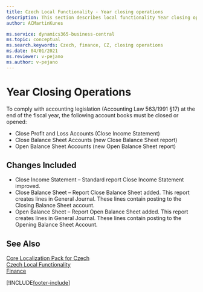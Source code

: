 ```yaml
---
title: Czech Local Functionality - Year closing operations
description: This section describes local functionality Year closing operations
author: ACMartinKunes

ms.service: dynamics365-business-central
ms.topic: conceptual
ms.search.keywords: Czech, finance, CZ, closing operations
ms.date: 04/01/2021
ms.reviewer: v-pejano
ms.author: v-pejano
---
```


# Year Closing Operations

To comply with accounting legislation (Accounting Law 563/1991 §17) at the end of the fiscal year, the following account books must be closed or opened:

- Close Profit and Loss Accounts (Close Income Statement)
- Close Balance Sheet Accounts (new Close Balance Sheet report)
- Open Balance Sheet Accounts (new Open Balance Sheet report)

## Changes Included  

- Close Income Statement – Standard report Close Income Statement improved.
- Close Balance Sheet – Report Close Balance Sheet added. This report creates lines in General Journal. These lines contain posting to the Closing Balance Sheet account.
- Open Balance Sheet – Report Open Balance Sheet added. This report creates lines in General Journal. These lines contain posting to the Opening Balance Sheet Account.

## See Also

[Core Localization Pack for Czech](ui-extensions-core-localization-pack-cz.md)  
[Czech Local Functionality](czech-local-functionality.md)  
[Finance](finance.md)  


[!INCLUDE[footer-include](../../includes/footer-banner.md)]